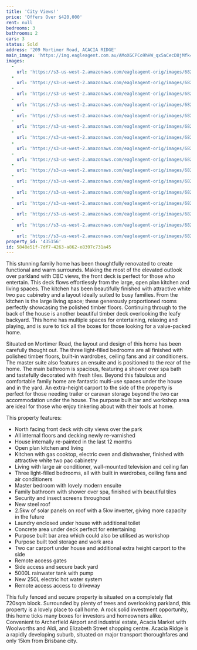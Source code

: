 ```yaml
---
title: 'City Views!'
price: 'Offers Over $420,000'
rent: null
bedrooms: 3
bathrooms: 2
cars: 3
status: Sold
address: '209 Mortimer Road, ACACIA RIDGE'
main_image: 'https://img.eagleagent.com.au/AMoXGCPCo9hHW_qx5aCecD8jMfk=/1280x854/smart/https://s3-us-west-2.amazonaws.com/eagleagent-orig/images/6821102/125157758-image-M.jpg'
images:
  -
    url: 'https://s3-us-west-2.amazonaws.com/eagleagent-orig/images/6821117/125157758-image-P.jpg'
  -
    url: 'https://s3-us-west-2.amazonaws.com/eagleagent-orig/images/6821116/125157758-image-O.jpg'
  -
    url: 'https://s3-us-west-2.amazonaws.com/eagleagent-orig/images/6821115/125157758-image-N.jpg'
  -
    url: 'https://s3-us-west-2.amazonaws.com/eagleagent-orig/images/6821114/125157758-image-L.jpg'
  -
    url: 'https://s3-us-west-2.amazonaws.com/eagleagent-orig/images/6821113/125157758-image-K.jpg'
  -
    url: 'https://s3-us-west-2.amazonaws.com/eagleagent-orig/images/6821112/125157758-image-J.jpg'
  -
    url: 'https://s3-us-west-2.amazonaws.com/eagleagent-orig/images/6821111/125157758-image-I.jpg'
  -
    url: 'https://s3-us-west-2.amazonaws.com/eagleagent-orig/images/6821110/125157758-image-H.jpg'
  -
    url: 'https://s3-us-west-2.amazonaws.com/eagleagent-orig/images/6821109/125157758-image-G.jpg'
  -
    url: 'https://s3-us-west-2.amazonaws.com/eagleagent-orig/images/6821108/125157758-image-F.jpg'
  -
    url: 'https://s3-us-west-2.amazonaws.com/eagleagent-orig/images/6821107/125157758-image-E.jpg'
  -
    url: 'https://s3-us-west-2.amazonaws.com/eagleagent-orig/images/6821106/125157758-image-D.jpg'
  -
    url: 'https://s3-us-west-2.amazonaws.com/eagleagent-orig/images/6821105/125157758-image-C.jpg'
  -
    url: 'https://s3-us-west-2.amazonaws.com/eagleagent-orig/images/6821104/125157758-image-B.jpg'
  -
    url: 'https://s3-us-west-2.amazonaws.com/eagleagent-orig/images/6821103/125157758-image-A.jpg'
  -
    url: 'https://s3-us-west-2.amazonaws.com/eagleagent-orig/images/6821102/125157758-image-M.jpg'
property_id: '435156'
id: 5848e51f-7df7-4263-a862-e8397c731a45
---
```

This stunning family home has been thoughtfully renovated to create functional and warm surrounds. Making the most of the elevated outlook over parkland with CBC views, the front deck is perfect for those who entertain. This deck flows effortlessly from the large, open plan kitchen and living spaces. The kitchen has been beautifully finished with attractive white two pac cabinetry and a layout ideally suited to busy families. From the kitchen is the large living space; these generously proportioned rooms perfectly showcasing the polished timber floors. Continuing through to the back of the house is another beautiful timber deck overlooking the leafy backyard. This home has multiple spaces for entertaining, relaxing and playing, and is sure to tick all the boxes for those looking for a value-packed home.

Situated on Mortimer Road, the layout and design of this home has been carefully thought out. The three light-filled bedrooms are all finished with polished timber floors, built-in wardrobes, ceiling fans and air conditioners. The master suite also features an ensuite and is positioned to the rear of the home. The main bathroom is spacious, featuring a shower over spa bath and tastefully decorated with fresh tiles. Beyond this fabulous and comfortable family home are fantastic multi-use spaces under the house and in the yard. An extra-height carport to the side of the property is perfect for those needing trailer or caravan storage beyond the two car accommodation under the house. The purpose built bar and workshop area are ideal for those who enjoy tinkering about with their tools at home.

This property features:

*  North facing front deck with city views over the park
*  All internal floors and decking newly re-varnished
*  House internally re-painted in the last 12 months
*  Open plan kitchen and living
*  Kitchen with gas cooktop, electric oven and dishwasher, finished with attractive white two pac cabinetry
*  Living with large air conditioner, wall-mounted television and ceiling fan
*  Three light-filled bedrooms, all with built in wardrobes, ceiling fans and air conditioners
*  Master bedroom with lovely modern ensuite
*  Family bathroom with shower over spa, finished with beautiful tiles
*  Security and insect screens throughout
*  New steel roof
*  2.5kw of solar panels on roof with a 5kw inverter, giving more capacity in the future
*  Laundry enclosed under house with additional toilet
*  Concrete area under deck perfect for entertaining
*  Purpose built bar area which could also be utilised as workshop
*  Purpose built tool storage and work area
*  Two car carport under house and additional extra height carport to the side
*  Remote access gates
*  Side access and secure back yard
*  5000L rainwater tank with pump
*  New 250L electric hot water system
*  Remote access access to driveway

This fully fenced and secure property is situated on a completely flat 720sqm block. Surrounded by plenty of trees and overlooking parkland, this property is a lovely place to call home. A rock solid investment opportunity, this home ticks many boxes for investors and homeowners alike. Convenient to Archerfield Airport and industrial estate, Acacia Market with Woolworths and Aldi, and Elizabeth Street shopping centre. Acacia Ridge is a rapidly developing suburb, situated on major transport thoroughfares and only 15km from Brisbane city.